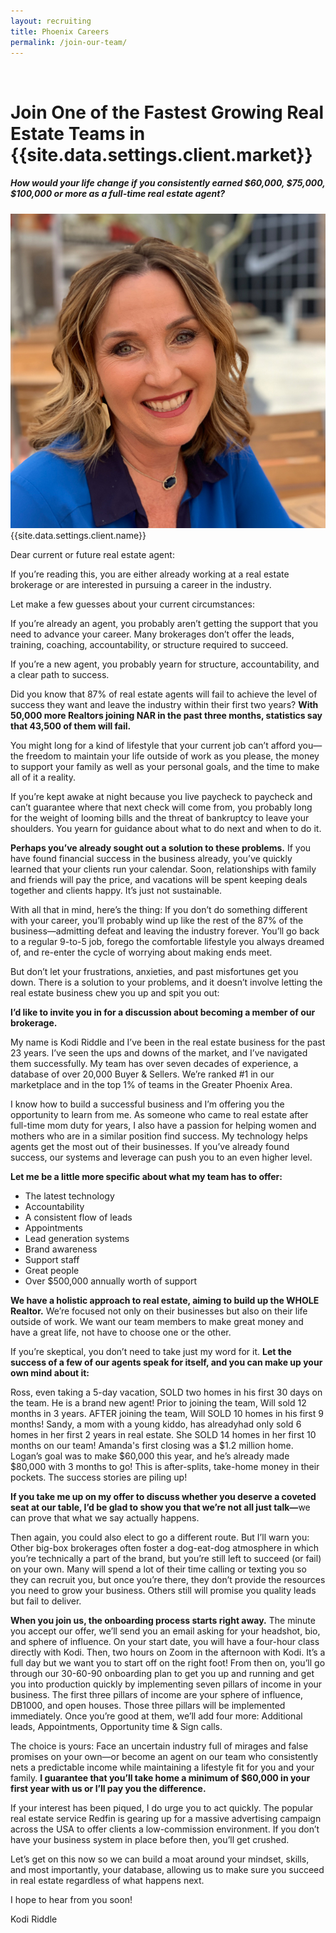 ```yaml
---
layout: recruiting
title: Phoenix Careers
permalink: /join-our-team/
---
```

<br>
<div class="recruiting-page">
<h1 class="join-us">Join One of the Fastest Growing Real Estate Teams in {{site.data.settings.client.market}}</h1>
<h5 class="join-us-subtitle">How would your life change if you consistently earned $60,000, $75,000, $100,000 or more as a full-time real estate agent?</h5>
<div class="recruiting-photo">
<span class="client-image-container">
<img src="/img/headshot.jpg" alt="{{site.data.settings.client.name}}" class="client-image"/>
</span>
<figcaption class="caption">{{site.data.settings.client.name}}</figcaption>
</div>

<p>Dear current or future real estate agent:</p>

<p>If you’re reading this, you are either already working at a real estate brokerage or are interested in pursuing a career in the industry.</p>

<p>Let make a few guesses about your current circumstances:</p>

<p>If you’re already an agent, you probably aren’t getting the support that you need to advance your career. Many brokerages don’t offer the leads, training, coaching, accountability, or structure required to succeed.</p>

<p>If you’re a new agent, you probably yearn for structure, accountability, and a clear path to success.</p>

<p>Did you know that 87% of real estate agents will fail to achieve the level of success they want and leave the industry within their first two years? <b>With 50,000 more Realtors joining NAR in the past three months, statistics say that 43,500 of them will fail.</b></p>

<p>You might long for a kind of lifestyle that your current job can’t afford you—the freedom to maintain your life outside of work as you please, the money to support your family as well as your personal goals, and the time to make all of it a reality.</p>

<p>If you’re kept awake at night because you live paycheck to paycheck and can’t guarantee where that next check will come from, you probably long for the weight of looming bills and the threat of bankruptcy to leave your shoulders. You yearn for guidance about what to do next and when to do it.</p>

<p><b>Perhaps you’ve already sought out a solution to these problems.</b> If you have found financial success in the business already, you’ve quickly learned that your clients run your calendar. Soon, relationships with family and friends will pay the price, and vacations will be spent keeping deals together and clients happy. It’s just not sustainable.</p>

<p>With all that in mind, here’s the thing: If you don’t do something different with your career, you’ll probably wind up like the rest of the 87% of the business—admitting defeat and leaving the industry forever. You’ll go back to a regular 9-to-5 job, forego the comfortable lifestyle you always dreamed of, and re-enter the cycle of worrying about making ends meet.
</p>

<p>But don’t let your frustrations, anxieties, and past misfortunes get you down. There is a solution to your problems, and it doesn’t involve letting the real estate business chew you up and spit you out:</p>

<p><b>I’d like to invite you in for a discussion about becoming a member of our brokerage.</b></p>

<p>My name is Kodi Riddle and I’ve been in the real estate business for the past 23 years. I’ve seen the ups and downs of the market, and I’ve navigated them successfully. My team has over seven decades of experience, a database of over 20,000 Buyer & Sellers. We’re ranked #1 in our marketplace and in the top 1% of teams in the Greater Phoenix Area.</p>

<p>I know how to build a successful business and I’m offering you the opportunity to learn from me. As someone who came to real estate after full-time mom duty for years, I also have a passion for helping women and mothers who are in a similar position find success. My technology helps agents get the most out of their businesses. If you’ve already found success, our systems and leverage can push you to an even higher level.</p>

<p><b>Let me be a little more specific about what my team has to offer:</b>
<ul class="indent">
<li>The latest technology</li>
<li>Accountability</li>
<li>A consistent flow of leads</li>
<li>Appointments</li>
<li>Lead generation systems</li>
<li>Brand awareness</li>
<li>Support staff</li>
<li>Great people</li>
<li>Over $500,000 annually worth of support</li>
</ul></p>

<p><b>We have a holistic approach to real estate, aiming to build up the WHOLE Realtor.</b> We’re focused not only on their businesses but also on their life outside of work. We want our team members to make great money and have a great life, not have to choose one or the other.</p>

<p>If you’re skeptical, you don’t need to take just my word for it. <b>Let the success of a few of our agents speak for itself, and you can make up your own mind about it:</b></p>

<p>Ross, even taking a 5-day vacation, SOLD two homes in his first 30 days on the team. He is a brand new agent! Prior to joining the team, Will sold 12 months in 3 years.  AFTER joining the team, Will SOLD 10 homes in his first 9 months! Sandy, a mom with a young kiddo, has alreadyhad only sold 6 homes in her first 2 years in real estate.  She SOLD 14 homes in her first 10 months on our team!  Amanda's first closing was a $1.2 million home. Logan’s goal was to make $60,000 this year, and he’s already made $80,000 with 3 months to go! This is after-splits, take-home money in their pockets.  The success stories are piling up!</p>

<p><b>If you take me up on my offer to discuss whether you deserve a coveted seat at our table, I’d be glad to show you that we’re not all just talk—</b>we can prove that what we say actually happens.</p>

<p>Then again, you could also elect to go a different route. But I’ll warn you: Other big-box brokerages often foster a dog-eat-dog atmosphere in which you’re technically a part of the brand, but you’re still left to succeed (or fail) on your own. Many will spend a lot of their time calling or texting you so they can recruit you, but once you’re there, they don’t provide the resources you need to grow your business. Others still will promise you quality leads but fail to deliver.</p>

<p><b>When you join us, the onboarding process starts right away.</b> The minute you accept our offer, we’ll send you an email asking for your headshot, bio, and sphere of influence. On your start date, you will have a four-hour class directly with Kodi. Then, two hours on Zoom in the afternoon with Kodi. It’s a full day but we want you to start off on the right foot!  From then on, you’ll go through our 30-60-90 onboarding plan to get you up and running and get you into production quickly by implementing seven pillars of income in your business. The first three pillars of income are your sphere of influence, DB1000, and open houses. Those three pillars will be implemented immediately. Once you’re good at them, we’ll add four more: Additional leads, Appointments, Opportunity time & Sign calls.</p>

<p>The choice is yours: Face an uncertain industry full of mirages and false promises on your own—or become an agent on our team who consistently nets a predictable income while maintaining a lifestyle fit for you and your family. <b>I guarantee that you’ll take home a minimum of $60,000 in your first year with us or I’ll pay you the difference.</b></p>

<p>If your interest has been piqued, I do urge you to act quickly. The popular real estate service Redfin is gearing up for a massive advertising campaign across the USA to offer clients a low-commission environment. If you don’t have your business system in place before then, you’ll get crushed.</p>

<p>Let’s get on this now so we can build a moat around your mindset, skills, and most importantly, your database, allowing us to make sure you succeed in real estate regardless of what happens next.</p>

<p>I hope to hear from you soon!</p>

<p>Kodi Riddle</p>

<div data-paperform-id="2k8maudu"></div><script>(function() {var script = document.createElement('script'); script.src = "https://paperform.co/__embed.min.js"; document.body.appendChild(script); })()</script>
